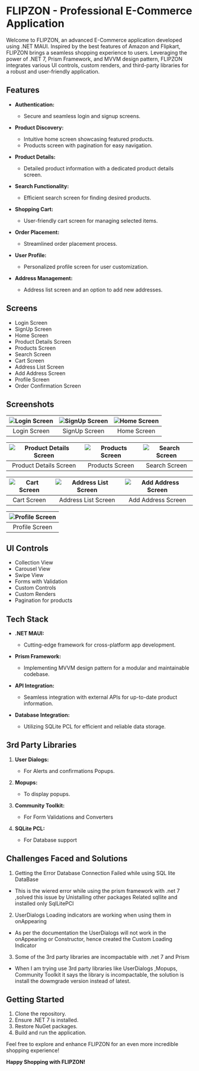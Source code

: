 # FLIPZON - Professional E-Commerce Application

Welcome to FLIPZON, an advanced E-Commerce application developed using .NET MAUI. Inspired by the best features of Amazon and Flipkart, FLIPZON brings a seamless shopping experience to users. Leveraging the power of .NET 7, Prism Framework, and MVVM design pattern, FLIPZON integrates various UI controls, custom renders, and third-party libraries for a robust and user-friendly application.


## Features

- **Authentication:**
  - Secure and seamless login and signup screens.

- **Product Discovery:**
  - Intuitive home screen showcasing featured products.
  - Products screen with pagination for easy navigation.

- **Product Details:**
  - Detailed product information with a dedicated product details screen.

- **Search Functionality:**
  - Efficient search screen for finding desired products.

- **Shopping Cart:**
  - User-friendly cart screen for managing selected items.

- **Order Placement:**
  - Streamlined order placement process.

- **User Profile:**
  - Personalized profile screen for user customization.

- **Address Management:**
  - Address list screen and an option to add new addresses.

## Screens

- Login Screen
- SignUp Screen
- Home Screen
- Product Details Screen
- Products Screen
- Search Screen
- Cart Screen
- Address List Screen
- Add Address Screen
- Profile Screen
- Order Confirmation Screen



## Screenshots



| ![Login Screen](https://github.com/learnToEarnWithSrikanth/FlipZon/blob/main/FlipZon/FlipZon/Screenshots/login.png) | ![SignUp Screen](https://github.com/learnToEarnWithSrikanth/FlipZon/blob/main/FlipZon/FlipZon/Screenshots/signup.png) | ![Home Screen](https://github.com/learnToEarnWithSrikanth/FlipZon/blob/main/FlipZon/FlipZon/Screenshots/home.png) |
|:---:|:---:|:---:|
| Login Screen | SignUp Screen | Home Screen |

| ![Product Details Screen](https://github.com/learnToEarnWithSrikanth/FlipZon/blob/main/FlipZon/FlipZon/Screenshots/details.png) | ![Products Screen](https://github.com/learnToEarnWithSrikanth/FlipZon/blob/main/FlipZon/FlipZon/Screenshots/products.png) | ![Search Screen](https://github.com/learnToEarnWithSrikanth/FlipZon/blob/main/FlipZon/FlipZon/Screenshots/search.png) |
|:---:|:---:|:---:|
| Product Details Screen | Products Screen | Search Screen |

| ![Cart Screen](https://github.com/learnToEarnWithSrikanth/FlipZon/blob/main/FlipZon/FlipZon/Screenshots/cart.png) | ![Address List Screen](https://github.com/learnToEarnWithSrikanth/FlipZon/blob/main/FlipZon/FlipZon/Screenshots/addressList.png) | ![Add Address Screen](https://github.com/learnToEarnWithSrikanth/FlipZon/blob/main/FlipZon/FlipZon/Screenshots/addAddress.png) |
|:---:|:---:|:---:|
| Cart Screen | Address List Screen | Add Address Screen |

| ![Profile Screen](https://github.com/learnToEarnWithSrikanth/FlipZon/blob/main/FlipZon/FlipZon/Screenshots/profile.png)
|:---:|
| Profile Screen |


## UI Controls 

- Collection View
- Carousel View
- Swipe View
- Forms with Validation
- Custom Controls
- Custom Renders
- Pagination for products

## Tech Stack 

- **.NET MAUI:**
  - Cutting-edge framework for cross-platform app development.

- **Prism Framework:**
  - Implementing MVVM design pattern for a modular and maintainable codebase.

- **API Integration:**
  - Seamless integration with external APIs for up-to-date product information.

- **Database Integration:**
  - Utilizing SQLite PCL for efficient and reliable data storage.

## 3rd Party Libraries

1. **User Dialogs:**
   - For Alerts and confirmations Popups.

2. **Mopups:**
   - To display popups.

3. **Community Toolkit:**
   - For Form Validations and Converters

4. **SQLite PCL:**
   - For Database support

## Challenges Faced and Solutions

1. Getting the Error Database Connection Failed while using SQL lite DataBase
-  This is the wiered error while using the prism framework with .net 7 ,solved this issue by Unistalling other packages Related sqllite and installed only SqlLitePCl

2. UserDialogs Loading indicators are working when using them in onAppearing
- As per the documentation the UserDialogs will not work in the onAppearing or Constructor, hence created the Custom Loading Indicator

3. Some of the 3rd party libraries are incompactable with .net 7 and Prism
- When I am trying use  3rd party libraries like UserDialogs ,Mopups, Community Toolkit it says the library is incompactable, the solution is install the dowmgrade version instead of latest.

## Getting Started 

1. Clone the repository.
2. Ensure .NET 7 is installed.
3. Restore NuGet packages.
4. Build and run the application.

Feel free to explore and enhance FLIPZON for an even more incredible shopping experience!

**Happy Shopping with FLIPZON!**
